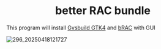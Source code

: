 <h1 align="center">better RAC bundle</h1>

This program will install [Gvsbuild GTK4](https://github.com/wingtk/gvsbuild) and [bRAC](https://github.com/MeexReay/bRAC) with GUI

![296_20250418121727](https://github.com/user-attachments/assets/e8fb1019-233d-41f0-b00b-fd397c95a8df)
